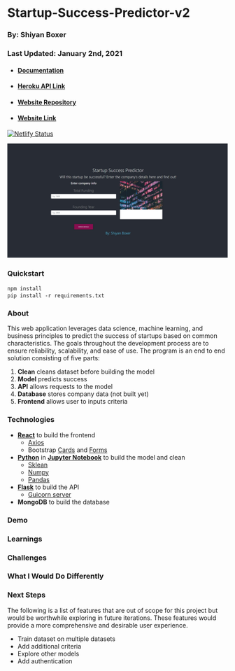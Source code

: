 # Startup-Success-Predictor-v2

### By: Shiyan Boxer
### Last Updated: January 2nd, 2021

- #### [Documentation](https://github.com/shiyanboxer/Startup-Success-Predictor-v2/tree/master/Documentation)
- #### [Heroku API Link](https://startup-success-predictor-api.herokuapp.com)
- #### [Website Repository](https://github.com/shiyanboxer/Startup-Success-Predictor-Site/tree/master/my-app)
- #### [Website Link](https://startup-success-predictor.netlify.app/)
[![Netlify Status](https://api.netlify.com/api/v1/badges/586844c1-91fa-46d5-a162-364a75f6697b/deploy-status)](https://app.netlify.com/sites/startup-success-predictor/deploys)

![Website Screenshot](https://github.com/shiyanboxer/Startup-Success-Predictor-v2/blob/master/Images/WebsiteScreenshot.jpg)

### **Quickstart**
```
npm install
pip install -r requirements.txt
```

### **About**
This web application leverages data science, machine learning, and business principles to predict the success of startups based on common characteristics. The goals throughout the development process are to ensure reliability, scalability, and ease of use. The program is an end to end solution consisting of five parts: 

1. **Clean** cleans dataset before building the model
2. **Model** predicts success 
3. **API** allows requests to the model
4. **Database** stores company data (not built yet)
5. **Frontend** allows user to inputs criteria

### **Technologies** 
- **[React](https://reactjs.org/docs/create-a-new-react-app.html)** to build the frontend
  - [Axios](https://www.npmjs.com/package/axios)
  - Bootstrap [Cards](https://mdbootstrap.com/docs/react/components/cards/) and [Forms](https://mdbootstrap.com/docs/react/forms/basic/)
- **[Python](https://www.python.org/downloads/release/python-370/)** in **[Jupyter Notebook](https://jupyter.org/)** to build the model and clean
  - [Sklean](https://scikit-learn.org/stable/modules/generated/sklearn.linear_model.LinearRegression.html)
  - [Numpy](https://numpy.org/doc/stable/reference/generated/numpy.array.html)
  - [Pandas](https://pandas.pydata.org/pandas-docs/stable/reference/api/pandas.DataFrame.html)
- **[Flask](https://flask.palletsprojects.com/en/1.1.x/)** to build the API
  - [Guicorn server](https://gunicorn.org/)
- **MongoDB** to build the database

### **Demo**

### **Learnings**

### **Challenges**

### **What I Would Do Differently**

### **Next Steps**
The following is a list of features that are out of scope for this project but would be worthwhile exploring in future iterations. These features would provide a more comprehensive and desirable user experience.
- Train dataset on multiple datasets
- Add additional criteria
- Explore other models
- Add authentication
